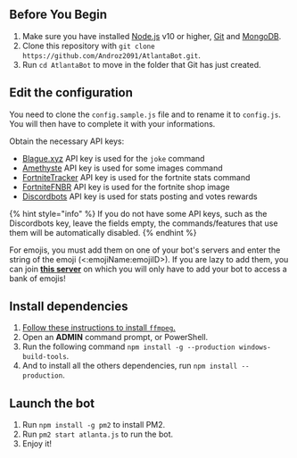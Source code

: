 ## Before You Begin

1. Make sure you have installed [Node.js](https://www.guru99.com/download-install-node-js.html) v10 or higher, [Git](https://www.linode.com/docs/development/version-control/how-to-install-git-on-linux-mac-and-windows/) and [MongoDB](https://medium.com/@LondonAppBrewery/how-to-download-install-mongodb-on-windows-4ee4b3493514).
2. Clone this repository with `git clone https://github.com/Androz2091/AtlantaBot.git`.
3. Run `cd AtlantaBot` to move in the folder that Git has just created.

## Edit the configuration

You need to clone the `config.sample.js` file and to rename it to `config.js`. You will then have to complete it with your informations.

Obtain the necessary API keys:

*   [Blague.xyz](https://blague.xyz/login) API key is used for the `joke` command
*   [Amethyste](https://api.amethyste.moe/register) API key is used for some images command
*   [FortniteTracker](https://fortnitetracker.com/site-api) API key is used for the fortnite stats command
*   [FortniteFNBR](https://fnbr.co/oauth/discord) API key is used for the fortnite shop image
*   [Discordbots](https://discordbots.org/api/docs#mybots) API key is used for stats posting and votes rewards

{% hint style="info" %}
If you do not have some API keys, such as the Discordbots key, leave the fields empty, the commands/features that use them will be automatically disabled.
{% endhint %}

For emojis, you must add them on one of your bot's servers and enter the string of the emoji (<:emojiName:emojiID>). If you are lazy to add them, you can join [**this server**](https://emojis.atlanta-bot.fr) on which you will only have to add your bot to access a bank of emojis!

## Install dependencies

1. [Follow these instructions to install `ffmpeg`.](http://blog.gregzaal.com/how-to-install-ffmpeg-on-windows/)
2. Open an **ADMIN** command prompt, or PowerShell.
3. Run the following command `npm install -g --production windows-build-tools`.
4. And to install all the others dependencies, run `npm install --production`.

## Launch the bot

1. Run `npm install -g pm2` to install PM2.
2. Run `pm2 start atlanta.js` to run the bot.
3. Enjoy it!

